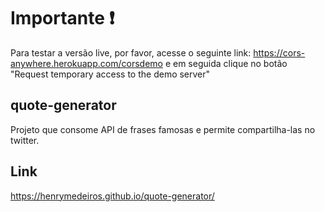 # Importante :exclamation:
Para testar a versão live, por favor, acesse o seguinte link: https://cors-anywhere.herokuapp.com/corsdemo
e em seguida clique no botão "Request temporary access to the demo server"

## quote-generator
Projeto que consome API de frases famosas e permite compartilha-las no twitter.

## Link
https://henrymedeiros.github.io/quote-generator/
